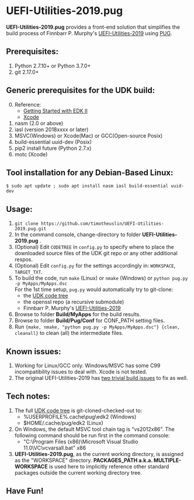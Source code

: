 UEFI-Utilities-2019.pug
===
**UEFI-Utilities-2019.pug** provides a front-end solution that simplifies the build process of Finnbarr P. Murphy's [UEFI-Utilities-2019](https://github.com/fpmurphy/UEFI-Utilities-2019) using [PUG](https://github.com/timotheuslin/PugPkg).

## Prerequisites:
1. Python 2.7.10+ or Python 3.7.0+
2. git 2.17.0+

## Generic prerequisites for the UDK build:
0. Reference:
    - [Getting Started with EDK II](https://github.com/tianocore/tianocore.github.io/wiki/Getting%20Started%20with%20EDK%20II) 
    - [Xcode](https://github.com/tianocore/tianocore.github.io/wiki/Xcode)
1. nasm (2.0 or above)
2. iasl (version 2018xxxx or later)
3. MSVC(Windows) or Xcode(Mac) or GCC(Open-source Posix)
4. build-essential uuid-dev (Posix)
5. pip2 install future (Python 2.7.x)
6. motc (Xcode)

## Tool installation for any Debian-Based Linux:
 `$ sudo apt update ; sudo apt install nasm iasl build-essential uuid-dev`

## Usage: 
1. `git clone https://github.com/timotheuslin/UEFI-Utilities-2019.pug.git`
2. In the command console, change-directory to folder **UEFI-Utilities-2019.pug** .
3. (Optional) Edit `CODETREE` in `config.py` to specify where to place the downloaded source files of the UDK git repo or any other additional respos.
4. (Optional) Edit `config.py` for the settings accordingly in: `WORKSPACE`, `TARGET_TXT`.
5. To build the code, run `make` (Linux) or `nmake` (Windows) or `python pug.py -p MyApps/MyApps.dsc` <br>
    For the 1st time setup, `pug.py` would automatically try to git-clone:
    - the [UDK code tree](https://github.com/tianocore/edk2)
    - the openssl repo (a recursive submodule)
    - Finnbarr P. Murphy's [UEFI-Utilities-2019](https://github.com/fpmurphy/UEFI-Utilities-2019)
6. Browse to folder **Build/MyApps** for the build results.
7. Browse to folder **Build/Pug/Conf** for CONF_PATH setting files.
8. Run `{make, nmake, "python pug.py -p MyApps/MyApps.dsc"} {clean, cleanall}` to clean (all) the intermediate files.

## Known issues:
1. Working for Linux/GCC only. Windows/MSVC has some C99 incompatibility issues to deal with. Xcode is not tested.
2. The original UEFI-Utilities-2019 has [two trivial build issues](https://github.com/fpmurphy/UEFI-Utilities-2019/issues/3) to fix as well.


## Tech notes:
1. The full [UDK code tree](https://github.com/tianocore/edk2) is git-cloned-checked-out to:
    - %USERPROFILE%\.cache\pug\edk2 (Windows)
    - $HOME/.cache/pug/edk2 (Linux)
2. On Windows, the default MSVC tool chain tag is "vs2012x86". The following command should be run first in the command console:
    - "C:\Program Files (x86)\Microsoft Visual Studio 11.0\VC\vcvarsall.bat" x86
3. **UEFI-Utilities-2019.pug**, as the current working directory, is assigned as the "WORKSPACE" directory. **PACKAGES_PATH a.k.a. MULTIPLE-WORKSPACE** is used here to implicitly reference other standard packages outside the current working directory tree.


## Have Fun!

